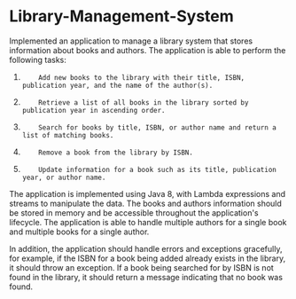 # Library-Management-System

Implemented an application to manage a library system that stores information about books and authors. The application is able to perform the following tasks:
1.         Add new books to the library with their title, ISBN, publication year, and the name of the author(s).
2.         Retrieve a list of all books in the library sorted by publication year in ascending order.
3.         Search for books by title, ISBN, or author name and return a list of matching books.
4.         Remove a book from the library by ISBN.
5.         Update information for a book such as its title, publication year, or author name.

The application is implemented using Java 8, with Lambda expressions and streams to manipulate the data. The books and authors information should be stored in memory and be accessible throughout the application's lifecycle. The application is able to handle multiple authors for a single book and multiple books for a single author.

In addition, the application should handle errors and exceptions gracefully, for example, if the ISBN for a book being added already exists in the library, it should throw an exception. If a book being searched for by ISBN is not found in the library, it should return a message indicating that no book was found.

